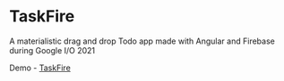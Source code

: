 # TaskFire

A materialistic drag and drop Todo app made with Angular and Firebase during Google I/O 2021

Demo - <a href="https://soul-taskfire.web.app/">TaskFire</a>
